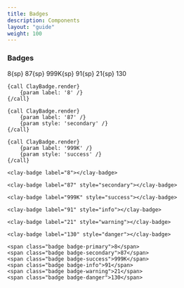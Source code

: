 ```yaml
---
title: Badges
description: Components
layout: "guide"
weight: 100
---
```


<article id="badges">

### Badges

<span class="badge badge-primary">8</span>{sp}
<span class="badge badge-secondary">87</span>{sp}
<span class="badge badge-success">999K</span>{sp}
<span class="badge badge-info">91</span>{sp}
<span class="badge badge-warning">21</span>{sp}
<span class="badge badge-danger">130</span>

```soy
{call ClayBadge.render}
	{param label: '8' /}
{/call}

{call ClayBadge.render}
	{param label: '87' /}
	{param style: 'secondary' /}
{/call}

{call ClayBadge.render}
	{param label: '999K' /}
	{param style: 'success' /}
{/call}
```
```webcomponents
<clay-badge label="8"></clay-badge>

<clay-badge label="87" style="secondary"></clay-badge>

<clay-badge label="999K" style="success"></clay-badge>

<clay-badge label="91" style="info"></clay-badge>

<clay-badge label="21" style="warning"></clay-badge>

<clay-badge label="130" style="danger"></clay-badge>
```
```text/html
<span class="badge badge-primary">8</span>
<span class="badge badge-secondary">87</span>
<span class="badge badge-success">999K</span>
<span class="badge badge-info">91</span>
<span class="badge badge-warning">21</span>
<span class="badge badge-danger">130</span>
```

</article>

